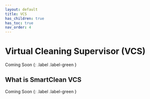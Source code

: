 ```yaml
---
layout: default
title: VCS
has_children: true
has_toc: true
nav_order: 4
---
```


# Virtual Cleaning Supervisor (VCS)
Coming Soon
{: .label .label-green }

## What is SmartClean VCS
Coming Soon
{: .label .label-green }

